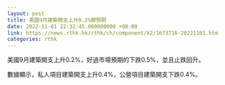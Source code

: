 ```yaml
---
layout: post
title: 美國9月建築開支上升0.2%勝預期
date: 2022-11-01 22:32:45.000000000 +08:00
link: https://news.rthk.hk/rthk/ch/component/k2/1673716-20221101.htm
categories: rthk
---
```


美國9月建築開支上升0.2%，好過市場預期的下跌0.5%，並且止跌回升。

數據顯示，私人項目建築開支上升0.4%，公營項目建築開支下跌0.4%。
